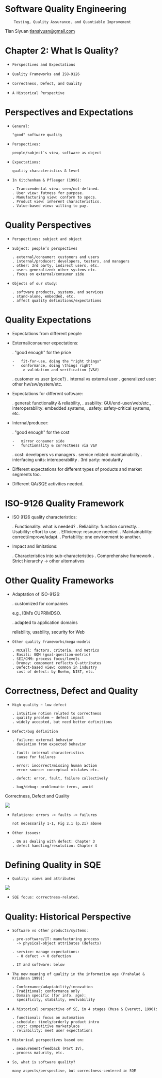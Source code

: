 Software Quality Engineering
============================

        Testing, Quality Assurance, and Quantiable Improvement

Tian Siyuan <tiansiyuan@gmail.com>

# Chapter 2: What Is Quality?

- 	  Perspectives and Expectations

-	  Quality Frameworks and ISO-9126

-	  Correctness, Defect, and Quality

-	  A Historical Perspective

# Perspectives and Expectations

- 	  General: 

	  "good" software quality

-	  Perspectives:

	  people/subject’s view, software as object

-	  Expectations: 

	  quality characteristics & level

-	  In Kitchenham & Pfleeger (1996):

	  . Transcendental view: seen/not-defined.
	  . User view: futness for purpose.
	  . Manufacturing view: conform to specs.
	  . Product view: inherent characteristics.
	  . Value-based view: willing to pay.

# Quality Perspectives

- 	  Perspectives: subject and object

-	  Subject: people’s perspectives

	  . external/consumer: customers and users
	  . internal/producer: developers, testers, and managers
	  . other: 3rd party, indirect users, etc.
	  . users generalized: other systems etc.
	  . focus on external/consumer side

-	  Objects of our study:

	  . software products, systems, and services
	  . stand-alone, embedded, etc.
	  . affect quality definitions/expectations

# Quality Expectations

-	 Expectations from different people

-	 External/consumer expectations:

	 . "good enough" for the price

	   	 -	 fit-for-use, doing the "right things"
		 -	 conformance, doing \things right"
		 	 -> validation and verification (V&V)

	 . customer vs user (price?)
	 . internal vs external user
	 . generalized user: other hw/sw/system/etc.

-	 Expectations for different software:

	 . general: functionality & reliability,
	 . usability: GUI/end-user/web/etc.,
	 . interoperability: embedded systems,
	 . safety: safety-critical systems, etc.

-	 Internal/producer:

	 . "good enough" for the cost

	   	 -	 mirror consumer side
		 -	 functionality & correctness via V&V

	 . cost: developers vs managers
	 . service related: maintainability
	 . interfacing units: interoperability
	 . 3rd party: modularity

-	 Different expectations for different types of
	 products and market segments too.

-	 Different QA/SQE activities needed.

# ISO-9126 Quality Framework

- 	 ISO 9126 quality characteristics:

	 . Functionality: what is needed?
	 . Reliability: function correctly.
	 . Usability: effort to use.
	 . Efficiency: resource needed.
	 . Maintainability: correct/improve/adapt.
	 . Portability: one environment to another.

-	 Impact and limitations:

	 . Characteristics into sub-characteristics
	 . Comprehensive framework
	 . Strict hierarchy -> other alternatives


# Other Quality Frameworks

- 	Adaptation of ISO-9126:

	. customized for companies

	  e.g., IBM’s CUPRIMDSO.

	. adapted to application domains

	  reliability, usability, security for Web

-	  Other quality frameworks/mega-models

	  . McCall: factors, criteria, and metrics
	  . Basili: GQM (goal-question-metric)
	  . SEI/CMM: process focus/levels
	  . Dromey: component reflects Q-attributes
	  . Defect-based view: common in industry
	    cost of defect: by Boehm, NIST, etc.

# Correctness, Defect and Quality

- 	  High quality ~ low defect

	  . intuitive notion related to correctness
	  . quality problem ~ defect impact
	  . widely accepted, but need better definitions

-	  Defect/bug definition

	  . failure: external behavior
	    deviation from expected behavior

	  . fault: internal characteristics
	    cause for failures

	  . error: incorrect/missing human action
	    error source: conceptual mistakes etc.

	  . defect: error, fault, failure collectively

	  . bug/debug: problematic terms, avoid

Correctness, Defect and Quality

![](./2-1.png)

-	  Relations: errors -> faults -> failures

	  not necessarily 1-1, Fig 2.1 (p.21) above

-	  Other issues:

	  . QA as dealing with defect: Chapter 3
	  . defect handling/resolution: Chapter 4


# Defining Quality in SQE

-	  Quality: views and attributes

![](./2-2.png)

-	  SQE focus: correctness-related.


# Quality: Historical Perspective

-	  Software vs other products/systems:

	  . pre-software/IT: manufacturing process
	    -> physical-object attributes (defects)

	  . service: manage expectations:
	    - 0 defect -> 0 defection

	  . IT and software: below

-	  The new meaning of quality in the information age (Prahalad & Krishnan 1999):

	  . Conformance/adaptability/innovation
	  . Traditional: conformance only
	  . Domain specific (for info. age):
	    specificity, stability, evolvability

-	  A historical perspective of SE, in 4 stages (Musa & Everett, 1990):

	  . functional: focus on automation
	  . schedule: timely/orderly product intro
	  . cost: competitive marketplace
	  . reliability: meet user expectations

-	  Historical perspectives based on:

	  . measurement/feedback (Part IV),
	  . process maturity, etc.

-	  So, what is software quality?

	  many aspects/perspective, but correctness-centered in SQE
